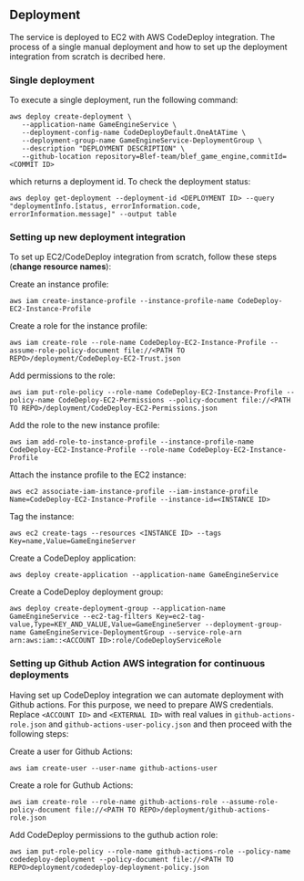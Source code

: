 ## Deployment
The service is deployed to EC2 with AWS CodeDeploy integration. The process of a single manual deployment and how to set up the deployment integration from scratch is decribed here.

### Single deployment
To execute a single deployment, run the following command:
```
aws deploy create-deployment \
   --application-name GameEngineService \
   --deployment-config-name CodeDeployDefault.OneAtATime \
   --deployment-group-name GameEngineService-DeploymentGroup \
   --description "DEPLOYMENT DESCRIPTION" \
   --github-location repository=Blef-team/blef_game_engine,commitId=<COMMIT ID>
```
which returns a deployment id.
To check the deployment status:
```
aws deploy get-deployment --deployment-id <DEPLOYMENT ID> --query "deploymentInfo.[status, errorInformation.code, errorInformation.message]" --output table
```

### Setting up new deployment integration
To set up EC2/CodeDeploy integration from scratch, follow these steps (__change resource names__):

Create an instance profile:
```
aws iam create-instance-profile --instance-profile-name CodeDeploy-EC2-Instance-Profile
```
Create a role for the instance profile:
```
aws iam create-role --role-name CodeDeploy-EC2-Instance-Profile --assume-role-policy-document file://<PATH TO REPO>/deployment/CodeDeploy-EC2-Trust.json
```
Add permissions to the role:
```
aws iam put-role-policy --role-name CodeDeploy-EC2-Instance-Profile --policy-name CodeDeploy-EC2-Permissions --policy-document file://<PATH TO REPO>/deployment/CodeDeploy-EC2-Permissions.json
```
Add the role to the new instance profile:
```
aws iam add-role-to-instance-profile --instance-profile-name CodeDeploy-EC2-Instance-Profile --role-name CodeDeploy-EC2-Instance-Profile
```
Attach the instance profile to the EC2 instance:
```
aws ec2 associate-iam-instance-profile --iam-instance-profile Name=CodeDeploy-EC2-Instance-Profile --instance-id=<INSTANCE ID>
```
Tag the instance:
```
aws ec2 create-tags --resources <INSTANCE ID> --tags Key=name,Value=GameEngineServer
```
Create a CodeDeploy application:
```
aws deploy create-application --application-name GameEngineService
```
Create a CodeDeploy deployment group:
```
aws deploy create-deployment-group --application-name GameEngineService --ec2-tag-filters Key=ec2-tag-value,Type=KEY_AND_VALUE,Value=GameEngineServer --deployment-group-name GameEngineService-DeploymentGroup --service-role-arn arn:aws:iam::<ACCOUNT ID>:role/CodeDeployServiceRole
```

### Setting up Github Action AWS integration for continuous deployments
Having set up CodeDeploy integration we can automate deployment with Github actions. For this purpose, we need to prepare AWS credentials. Replace `<ACCOUNT ID>` and `<EXTERNAL ID>` with real values in `github-actions-role.json` and `github-actions-user-policy.json` and then proceed with the following steps:

Create a user for Github Actions:
```
aws iam create-user --user-name github-actions-user
```
Create a role for Guthub Actions:
```
aws iam create-role --role-name github-actions-role --assume-role-policy-document file://<PATH TO REPO>/deployment/github-actions-role.json
```
Add CodeDeploy permissions to the guthub action role:
```
aws iam put-role-policy --role-name github-actions-role --policy-name codedeploy-deployment --policy-document file://<PATH TO REPO>deployment/codedeploy-deployment-policy.json
```
